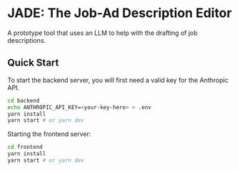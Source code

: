 # JADE: The Job-Ad Description Editor

A prototype tool that uses an LLM to help with the drafting of job descriptions.

## Quick Start

To start the backend server, you will first need a valid key for the Anthropic API.

```bash
cd backend
echo ANTHROPIC_API_KEY=<your-key-here> > .env
yarn install
yarn start # or yarn dev
```

Starting the frontend server:

```bash
cd frontend
yarn install
yarn start # or yarn dev
```
